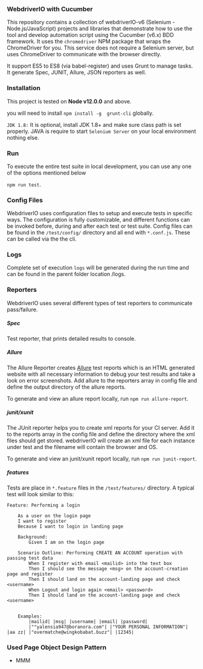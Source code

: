
### WebdriverIO with Cucumber

This repository contains a collection of webdriverIO-v6 (Selenium - Node.js/JavaScript) projects and libraries that demonstrate how to use the tool and develop automation script using the Cucumber (v6.x) BDD framework. It uses the `chromedriver` NPM package that wraps the ChromeDriver for you. This service does not require a Selenium server, but uses ChromeDriver to communicate with the browser directly.

It support ES5 to ES8 (via babel-register) and uses Grunt to manage tasks. It generate Spec, JUNIT, Allure, JSON reporters as well.

### Installation

This project is tested on **Node v12.0.0** and above.  

you will need to install `npm install -g  grunt-cli` globally.

`JDK 1.8:` It is optional, install JDK 1.8+ and make sure class path is set properly. JAVA is require to start `Selenium Server` on your local environment nothing else.

### Run

To execute the entire test suite in local development, you can use any one of the options mentioned below

`npm run test`.


### Config Files

WebdriverIO uses configuration files to setup and execute tests in specific ways.  The configuration is fully customizable, and different functions can be invoked before, during and after each test or test suite.  Config files can be found in the `/test/config/` directory and all end with `*.conf.js`.  These can be called via the the cli.


### Logs  

Complete set of execution `logs` will be generated during the run time and can be found in the parent folder location /logs.

### Reporters

WebdriverIO uses several different types of test reporters to communicate pass/failure.  

##### Spec

Test reporter, that prints detailed results to console.

##### Allure

The Allure Reporter creates [Allure](http://allure.qatools.ru/) test reports which is an HTML generated website with all necessary information to debug your test results and take a look on error screenshots. Add allure to the reporters array in config file and define the output directory of the allure reports.

To generate and view an allure report locally, run `npm run allure-report`.

##### junit/xunit

The JUnit reporter helps you to create xml reports for your CI server. Add it to the reports array in the config file and define the directory where the xml files should get stored. webdriverIO will create an xml file for each instance under test and the filename will contain the browser and OS.

To generate and view an junit/xunit report locally, run `npm run junit-report`. 


##### features
Tests are place in `*.feature` files in the `/test/features/` directory. A typical test will look similar to this:
```
Feature: Performing a login

    As a user on the login page
    I want to register
    Because I want to login in landing page

    Background:
        Given I am on the login page

    Scenario Outline: Performing CREATE AN ACCOUNT operation with passing test data
        When I register with email <mailid> into the text box
        Then I should see the message <msg> on the account-creation page and register
        Then I should land on the account-landing page and check <username>
        When Logout and login again <email> <password>
        Then I should land on the account-landing page and check <username>
        
        
    Examples:
        |mailid| |msg| |username| |email| |password|
        |""yalensia947@boranora.com"| |"YOUR PERSONAL INFORMATION"| |aa zz| |"overmatche@wingkobabat.buzz"| |12345|

```

### Used Page Object Design Pattern

- MMM
